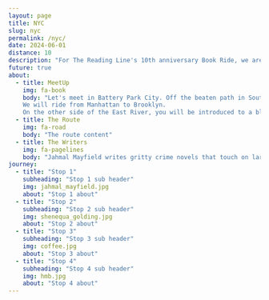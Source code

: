 ```yaml
---
layout: page
title: NYC
slug: nyc
permalink: /nyc/
date: 2024-06-01
distance: 10
description: "For The Reading Line's 10th anniversary Book Ride, we are in New York City"
future: true
about:
  - title: MeetUp
    img: fa-book
    body: "Let's meet in Battery Park City. Off the beaten path in South Cove, there is a place where land and water, nature and metropolis, past and present, come together. That is where you will hear Jahmal Mayfield read from his debut novel Smoke Kings. The propulsive novel explores decades of racial tensions through a fictional landscape where the line between justice and revenge is blurred.
    We will ride from Manhattan to Brooklyn.
    On the other side of the East River, you will be introduced to a blazingly honest essay collection from a refreshing new voice exploring the in-between moments for Black women and girls, and what it means to simply exist. Shenequa Golding doesn’t aim to speak for all Black women. A Black Girl in the Middle is both an acknowledgment of the complexity and pride of not always fitting in and validation of what Black girlhood and womanhood can be."
  - title: The Route
    img: fa-road
    body: "The route content"
  - title: The Writers
    img: fa-pagelines
    body: "Jahmal Mayfield writes gritty crime novels that touch on large social issues. He was born in Virginia but currently resides in New Jersey. In addition to writing, he serves as the director of a nonprofit program that provides employment support to people with disabilities. Shenequa A. Golding is a writer and an editor whose work focuses on race, gender, popular culture, and entertainment. A native New Yorker, Golding returned to her roots as an entertainment writer. Her work, both on-camera and in print, has appeared in prominent Black publications such as Vibe and Essence, as well as mainstream outlets, including Complex, the Associated Press, BBC, and Vanity Fair."
journey:
  - title: "Stop 1"
    subheading: "Stop 1 sub header"
    img: jahmal_mayfield.jpg
    about: "Stop 1 about"
  - title: "Stop 2"
    subheading: "Stop 2 sub header"
    img: shenequa_golding.jpg
    about: "Stop 2 about"
  - title: "Stop 3"
    subheading: "Stop 3 sub header"
    img: coffee.jpg
    about: "Stop 3 about"
  - title: "Stop 4"
    subheading: "Stop 4 sub header"
    img: hmb.jpg
    about: "Stop 4 about"
---
```

